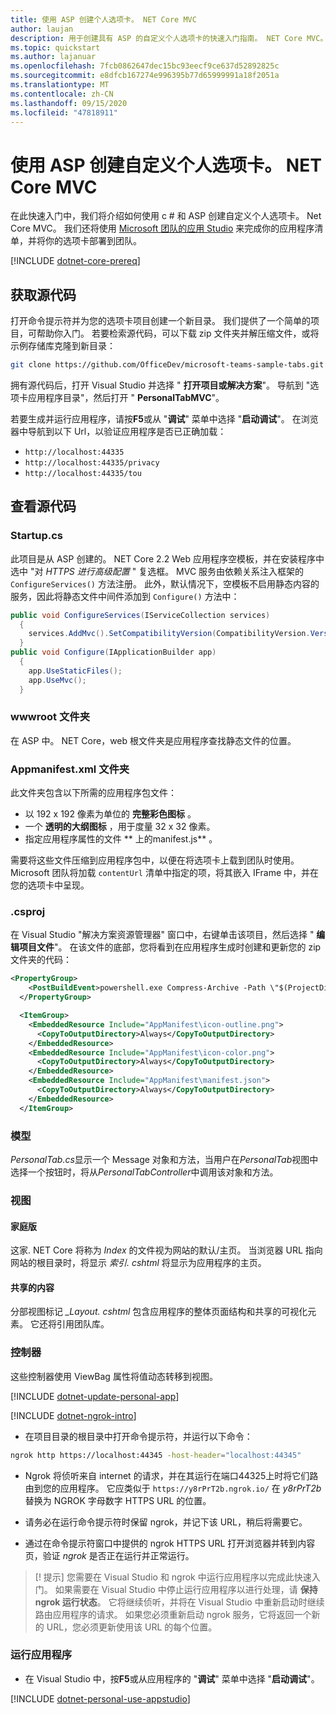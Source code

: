 ```yaml
---
title: 使用 ASP 创建个人选项卡。 NET Core MVC
author: laujan
description: 用于创建具有 ASP 的自定义个人选项卡的快速入门指南。 NET Core MVC。
ms.topic: quickstart
ms.author: lajanuar
ms.openlocfilehash: 7fcb0862647dec15bc93eecf9ce637d52892825c
ms.sourcegitcommit: e8dfcb167274e996395b77d65999991a18f2051a
ms.translationtype: MT
ms.contentlocale: zh-CN
ms.lasthandoff: 09/15/2020
ms.locfileid: "47818911"
---
```

# <a name="create-a-custom-personal-tab-with-asp-net-core-mvc"></a>使用 ASP 创建自定义个人选项卡。 NET Core MVC

在此快速入门中，我们将介绍如何使用 c # 和 ASP 创建自定义个人选项卡。 Net Core MVC。 我们还将使用 [Microsoft 团队的应用 Studio](~/concepts/build-and-test/app-studio-overview.md) 来完成你的应用程序清单，并将你的选项卡部署到团队。

[!INCLUDE [dotnet-core-prereq](~/includes/tabs/dotnet-core-prereq.md)]

## <a name="get-the-source-code"></a>获取源代码

打开命令提示符并为您的选项卡项目创建一个新目录。 我们提供了一个简单的项目，可帮助你入门。 若要检索源代码，可以下载 zip 文件夹并解压缩文件，或将示例存储库克隆到新目录：

``` bash
git clone https://github.com/OfficeDev/microsoft-teams-sample-tabs.git
```

拥有源代码后，打开 Visual Studio 并选择 " **打开项目或解决方案**"。 导航到 "选项卡应用程序目录"，然后打开 " **PersonalTabMVC**"。

若要生成并运行应用程序，请按**F5**或从 "**调试**" 菜单中选择 "**启动调试**"。 在浏览器中导航到以下 Url，以验证应用程序是否已正确加载：

* `http://localhost:44335`
* `http://localhost:44335/privacy`
* `http://localhost:44335/tou`

## <a name="review-the-source-code"></a>查看源代码

### <a name="startupcs"></a>Startup.cs

此项目是从 ASP 创建的。 NET Core 2.2 Web 应用程序空模板，并在安装程序中选中 "对 *HTTPS 进行高级配置* " 复选框。 MVC 服务由依赖关系注入框架的 `ConfigureServices()` 方法注册。 此外，默认情况下，空模板不启用静态内容的服务，因此将静态文件中间件添加到 `Configure()` 方法中：

``` csharp
public void ConfigureServices(IServiceCollection services)
  {
    services.AddMvc().SetCompatibilityVersion(CompatibilityVersion.Version_2_2);
  }
public void Configure(IApplicationBuilder app)
  {
    app.UseStaticFiles();
    app.UseMvc();
  }
```

### <a name="wwwroot-folder"></a>wwwroot 文件夹

在 ASP 中。 NET Core，web 根文件夹是应用程序查找静态文件的位置。

### <a name="appmanifest-folder"></a>Appmanifest.xml 文件夹

此文件夹包含以下所需的应用程序包文件：

* 以 192 x 192 像素为单位的 **完整彩色图标** 。
* 一个 **透明的大纲图标** ，用于度量 32 x 32 像素。
* 指定应用程序属性的文件 ** 上的manifest.js** 。

需要将这些文件压缩到应用程序包中，以便在将选项卡上载到团队时使用。 Microsoft 团队将加载 `contentUrl` 清单中指定的项，将其嵌入 IFrame 中，并在您的选项卡中呈现。

### <a name="csproj"></a>.csproj

在 Visual Studio "解决方案资源管理器" 窗口中，右键单击该项目，然后选择 " **编辑项目文件**"。 在该文件的底部，您将看到在应用程序生成时创建和更新您的 zip 文件夹的代码：

``` xml
<PropertyGroup>
    <PostBuildEvent>powershell.exe Compress-Archive -Path \"$(ProjectDir)AppManifest\*\" -DestinationPath \"$(TargetDir)tab.zip\" -Force</PostBuildEvent>
  </PropertyGroup>

  <ItemGroup>
    <EmbeddedResource Include="AppManifest\icon-outline.png">
      <CopyToOutputDirectory>Always</CopyToOutputDirectory>
    </EmbeddedResource>
    <EmbeddedResource Include="AppManifest\icon-color.png">
      <CopyToOutputDirectory>Always</CopyToOutputDirectory>
    </EmbeddedResource>
    <EmbeddedResource Include="AppManifest\manifest.json">
      <CopyToOutputDirectory>Always</CopyToOutputDirectory>
    </EmbeddedResource>
  </ItemGroup>
```

### <a name="models"></a>模型

*PersonalTab.cs*显示一个 Message 对象和方法，当用户在*PersonalTab*视图中选择一个按钮时，将从*PersonalTabController*中调用该对象和方法。

### <a name="views"></a>视图

#### <a name="home"></a>家庭版

这家. NET Core 将称为 *Index* 的文件视为网站的默认/主页。 当浏览器 URL 指向网站的根目录时，将显示 *索引. cshtml* 将显示为应用程序的主页。

#### <a name="shared"></a>共享的内容

分部视图标记 *_Layout. cshtml* 包含应用程序的整体页面结构和共享的可视化元素。 它还将引用团队库。

### <a name="controllers"></a>控制器

这些控制器使用 ViewBag 属性将值动态转移到视图。

[!INCLUDE [dotnet-update-personal-app](~/includes/tabs/dotnet-update-personal-app.md)]

[!INCLUDE [dotnet-ngrok-intro](~/includes/tabs/dotnet-ngrok-intro.md)]

* 在项目目录的根目录中打开命令提示符，并运行以下命令：

``` bash
ngrok http https://localhost:44345 -host-header="localhost:44345"
```

* Ngrok 将侦听来自 internet 的请求，并在其运行在端口44325上时将它们路由到您的应用程序。  它应类似于 `https://y8rPrT2b.ngrok.io/` 在 *y8rPrT2b* 替换为 NGROK 字母数字 HTTPS URL 的位置。

* 请务必在运行命令提示符时保留 ngrok，并记下该 URL，稍后将需要它。

* 通过在命令提示符窗口中提供的 ngrok HTTPS URL 打开浏览器并转到内容页，验证 *ngrok* 是否正在运行并正常运行。

> [! 提示] 您需要在 Visual Studio 和 ngrok 中运行应用程序以完成此快速入门。 如果需要在 Visual Studio 中停止运行应用程序以进行处理，请 **保持 ngrok 运行状态**。 它将继续侦听，并将在 Visual Studio 中重新启动时继续路由应用程序的请求。 如果您必须重新启动 ngrok 服务，它将返回一个新的 URL，您必须更新使用该 URL 的每个位置。

### <a name="run-your-application"></a>运行应用程序

* 在 Visual Studio 中，按**F5**或从应用程序的 "**调试**" 菜单中选择 "**启动调试**"。

[!INCLUDE [dotnet-personal-use-appstudio](~/includes/tabs/dotnet-personal-use-appstudio.md)]
